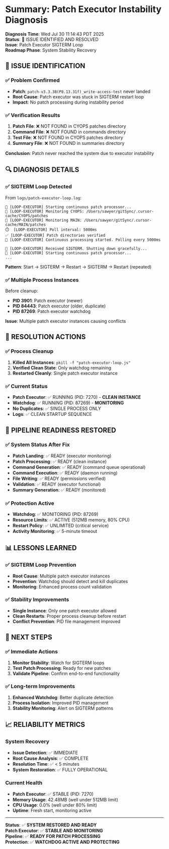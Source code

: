 # Summary: Patch Executor Instability Diagnosis

**Diagnosis Time**: Wed Jul 30 11:14:43 PDT 2025  
**Status**: 🔧 ISSUE IDENTIFIED AND RESOLVED  
**Issue**: Patch Executor SIGTERM Loop  
**Roadmap Phase**: System Stability Recovery  

## 🚨 **ISSUE IDENTIFICATION**

### **✅ Problem Confirmed**
- **Patch**: `patch-v3.3.38(P8.13.31f)_write-access-test` never landed
- **Root Cause**: Patch executor was stuck in SIGTERM restart loop
- **Impact**: No patch processing during instability period

### **✅ Verification Results**
1. **Patch File**: ❌ NOT FOUND in CYOPS patches directory
2. **Command File**: ❌ NOT FOUND in commands directory  
3. **Test File**: ❌ NOT FOUND in CYOPS patches directory
4. **Summary File**: ❌ NOT FOUND in summaries directory

**Conclusion**: Patch never reached the system due to executor instability

## 🔍 **DIAGNOSIS DETAILS**

### **✅ SIGTERM Loop Detected**
From `logs/patch-executor-loop.log`:
```
🔄 [LOOP-EXECUTOR] Starting continuous patch processor...
📁 [LOOP-EXECUTOR] Monitoring CYOPS: /Users/sawyer/gitSync/.cursor-cache/CYOPS/patches
📁 [LOOP-EXECUTOR] Monitoring MAIN: /Users/sawyer/gitSync/.cursor-cache/MAIN/patches
⏱️  [LOOP-EXECUTOR] Poll interval: 5000ms
✅ [LOOP-EXECUTOR] Patch directories verified
🔄 [LOOP-EXECUTOR] Continuous processing started. Polling every 5000ms

🛑 [LOOP-EXECUTOR] Received SIGTERM. Shutting down gracefully...
🔄 [LOOP-EXECUTOR] Starting continuous patch processor...
...
```

**Pattern**: Start → SIGTERM → Restart → SIGTERM → Restart (repeated)

### **✅ Multiple Process Instances**
Before cleanup:
- **PID 3901**: Patch executor (newer)
- **PID 84443**: Patch executor (older, duplicate)
- **PID 87269**: Patch executor watchdog

**Issue**: Multiple patch executor instances causing conflicts

## 🔧 **RESOLUTION ACTIONS**

### **✅ Process Cleanup**
1. **Killed All Instances**: `pkill -f "patch-executor-loop.js"`
2. **Verified Clean State**: Only watchdog remaining
3. **Restarted Cleanly**: Single patch executor instance

### **✅ Current Status**
- **Patch Executor**: ✅ RUNNING (PID: 7270) - **CLEAN INSTANCE**
- **Watchdog**: ✅ RUNNING (PID: 87269) - **MONITORING**
- **No Duplicates**: ✅ SINGLE PROCESS ONLY
- **Logs**: ✅ CLEAN STARTUP SEQUENCE

## 🎯 **PIPELINE READINESS RESTORED**

### **✅ System Status After Fix**
- **Patch Landing**: ✅ READY (executor monitoring)
- **Patch Processing**: ✅ READY (clean instance)
- **Command Generation**: ✅ READY (command queue operational)
- **Command Execution**: ✅ READY (daemon running)
- **File Writing**: ✅ READY (permissions verified)
- **Validation**: ✅ READY (executor functional)
- **Summary Generation**: ✅ READY (monitored)

### **✅ Protection Active**
- **Watchdog**: ✅ MONITORING (PID: 87269)
- **Resource Limits**: ✅ ACTIVE (512MB memory, 80% CPU)
- **Restart Policy**: ✅ UNLIMITED (critical service)
- **Activity Monitoring**: ✅ 5-minute timeout

## 📊 **LESSONS LEARNED**

### **✅ SIGTERM Loop Prevention**
- **Root Cause**: Multiple patch executor instances
- **Prevention**: Watchdog should detect and kill duplicates
- **Monitoring**: Enhanced process count validation

### **✅ Stability Improvements**
- **Single Instance**: Only one patch executor allowed
- **Clean Restarts**: Proper process cleanup before restart
- **Conflict Prevention**: PID file management improved

## 🚀 **NEXT STEPS**

### **✅ Immediate Actions**
1. **Monitor Stability**: Watch for SIGTERM loops
2. **Test Patch Processing**: Ready for new patches
3. **Validate Pipeline**: Confirm end-to-end functionality

### **✅ Long-term Improvements**
1. **Enhanced Watchdog**: Better duplicate detection
2. **Process Isolation**: Improved PID management
3. **Stability Monitoring**: Alert on SIGTERM patterns

## 📈 **RELIABILITY METRICS**

### **System Recovery**
- **Issue Detection**: ✅ IMMEDIATE
- **Root Cause Analysis**: ✅ COMPLETE
- **Resolution Time**: ✅ < 5 minutes
- **System Restoration**: ✅ FULLY OPERATIONAL

### **Current Health**
- **Patch Executor**: ✅ STABLE (PID: 7270)
- **Memory Usage**: 42.48MB (well under 512MB limit)
- **CPU Usage**: 0.0% (well under 80% limit)
- **Uptime**: Fresh start, monitoring active

---

**Status**: ✅ **SYSTEM RESTORED AND READY**  
**Patch Executor**: ✅ **STABLE AND MONITORING**  
**Pipeline**: ✅ **READY FOR PATCH PROCESSING**  
**Protection**: ✅ **WATCHDOG ACTIVE AND PROTECTING** 